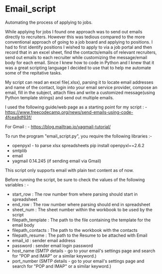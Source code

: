 # Email_script
Automating the process of applying to jobs.

While applying for jobs I found one approach was to send out emails directly to recruiters. However this was tedious compared to the more conventional approach of going to a job board and applying to positions. I had to first identify positions I wished to apply to via a job portal and then record that in an excel sheet, find the contacts/emails of relevant recruiters, send out emails to each recruiter while customizing the message/email body for each email. Since I knew how to code in Python and I knew that it was a great scripting language I decided to use that to help me automate some of the repitative tasks. 

My script can read an excel file(.xlsx), parsing it to locate email addresses and name of the contact, login into your email service provider, compose an email, fill in the subject, attach files and write a customized message(using Python template strings) and send out multiple emails.

I used the following guide/web page as a starting point for my script : -
https://www.freecodecamp.org/news/send-emails-using-code-4fcea9df63f/

For Gmail : -
https://blog.mailtrap.io/yagmail-tutorial/

To run the program "email_script.py", you require the following libraries :-

* openpyxl - to parse xlsx spreadsheets
	pip install openpyxl==2.6.2
* smtplib
* email
* yagmail 0.14.245 (if sending email via Gmail)

This script only supports email with plain text content as of now.

Before running the script, be sure to check the values of the following variables : -

- start_row : The row number from where parsing should start in spreadsheet
- end_row : The row number where parsing should end in spreadsheet
- sheet_num : The sheet number within the workbook to be used by the script
- filepath_template : The path to the file containing the template for the email body
- filepath_contacts : The path to the workbook with the contacts
- filepath_resume : The path to the Resume to be attached with Email
- email_id : sender email address
- password : sender email login password
- host_name (SMTP details - go to your email's settings page and search for "POP and IMAP" or a similar keyword.)
- port_number (SMTP details - go to your email's settings page and search for "POP and IMAP" or a similar keyword.)
